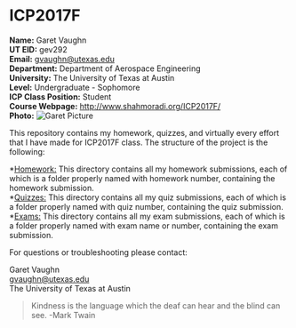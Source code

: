 # ICP2017F
**Name:** Garet Vaughn  
**UT EID:** gev292  
**Email:** gvaughn@utexas.edu  
**Department:** Department of Aerospace Engineering  
**University:** The University of Texas at Austin  
**Level:** Undergraduate - Sophomore  
**ICP Class Position:** Student  
**Course Webpage:** http://www.shahmoradi.org/ICP2017F/  
**Photo:** ![Garet Picture](./img/me.png)  
 
 This repository contains my homework, quizzes, and virtually every effort that I have made for ICP2017F class. The structure of the project is the following:

*[Homework:](https://github.com/gvaughn77/Garet-Vaughn-ICP/tree/test1/Homework) This directory contains all my homework submissions, each of which is a folder properly named with homework number, containing the homework submission.  
*[Quizzes:](https://github.com/gvaughn77/Garet-Vaughn-ICP/tree/master/Quizzes) This directory contains all my quiz submissions, each of which is a folder properly named with quiz number, containing the quiz submission.  
*[Exams:](https://github.com/gvaughn77/Garet-Vaughn-ICP/tree/master/Exams) This directory contains all my exam submissions, each of which is a folder properly named with exam name or number, containing the exam submission.  
  
  
For questions or troubleshooting please contact:  
  
Garet Vaughn  
gvaughn@utexas.edu  
The University of Texas at Austin  
  
>Kindness is the language which the
>deaf can hear and the blind can see.
> -Mark Twain
